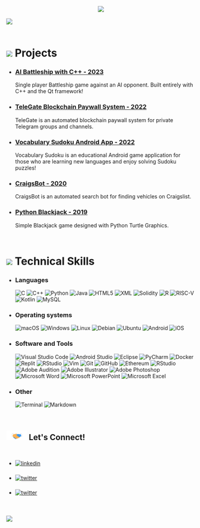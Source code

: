 <p align="center">
  <a href="https://github.com/DenverCoder1/readme-typing-svg"><img src="https://readme-typing-svg.herokuapp.com?font=Time+New+Roman&color=cyan&size=86&center=true&vCenter=true&width=2500&height=250&lines=Hello+World,+it's+Hooyar!+;Welcome+to+my+GitHub!+"></a>
</p>

<img src="https://user-images.githubusercontent.com/73097560/115834477-dbab4500-a447-11eb-908a-139a6edaec5c.gif"><br><br>

# <img src="https://media2.giphy.com/media/QssGEmpkyEOhBCb7e1/giphy.gif?cid=ecf05e47a0n3gi1bfqntqmob8g9aid1oyj2wr3ds3mg700bl&rid=giphy.gif" width ="25"><b> Projects</b>

<p align="center">

- <h3><strong><a href="https://github.com/Hooyar-Foroughi/Battleship">AI Battleship with C++ - 2023</a></strong></h3>Single player Battleship game against an AI opponent. Built entirely with C++ and the Qt framework!
- <h3><strong><a href="https://github.com/Hooyar-Foroughi/TeleGate">TeleGate Blockchain Paywall System - 2022</a></strong></h3>TeleGate is an automated blockchain paywall system for private Telegram groups and channels.
- <h3><strong><a href="https://github.com/Hooyar-Foroughi/Vocabulary-Sudoku">Vocabulary Sudoku Android App - 2022</a></strong></h3>Vocabulary Sudoku is an educational Android game application for those who are learning new languages and enjoy solving Sudoku puzzles!
- <h3><strong><a href="https://github.com/Hooyar-Foroughi/CraigsBot">CraigsBot - 2020</a></strong></h3>CraigsBot is an automated search bot for finding vehicles on Craigslist.
- <h3><strong><a href="https://github.com/Hooyar-Foroughi/Python-Blackjack">Python Blackjack - 2019</a></strong></h3>Simple Blackjack game designed with Python Turtle Graphics.

<br>
	
# <img src="https://media2.giphy.com/media/QssGEmpkyEOhBCb7e1/giphy.gif?cid=ecf05e47a0n3gi1bfqntqmob8g9aid1oyj2wr3ds3mg700bl&rid=giphy.gif" width ="25"><b> Technical Skills</b>

- **<h3>Languages</h3>**
    
    ![C](https://img.shields.io/badge/C%20-%232370ED.svg?style=for-the-badge&logo=c&logoColor=white)
    ![C++](https://img.shields.io/badge/C++%20-%2300599C.svg?style=for-the-badge&logo=c%2B%2B&logoColor=white)
    ![Python](https://img.shields.io/badge/Python%20-%2314354C.svg?style=for-the-badge&logo=python&logoColor=white)
    ![Java](https://img.shields.io/badge/Java-ED8B00?style=for-the-badge&logo=java&logoColor=white)
    ![HTML5](https://img.shields.io/badge/html5-%23E34F26.svg?style=for-the-badge&logo=html5&logoColor=white)
    ![XML](https://img.shields.io/badge/XML-%23776DC3.svg?style=for-the-badge&logo=java&logoColor=white)
    ![Solidity](https://img.shields.io/badge/Solidity-%23363636.svg?style=for-the-badge&logo=solidity&logoColor=white)
    ![R](https://img.shields.io/badge/r-%23276DC3.svg?style=for-the-badge&logo=r&logoColor=white)
    ![RISC-V](https://img.shields.io/badge/RISC_V-%23123F6D.svg?style=for-the-badge&logo=java&logoColor=white)
    ![Kotlin](https://img.shields.io/badge/kotlin-%237F52FF.svg?style=for-the-badge&logo=kotlin&logoColor=white)
    ![MySQL](https://img.shields.io/badge/MySQL-00000F?style=for-the-badge&logo=mysql&logoColor=white)
    
- **<h3>Operating systems</h3>**

   ![macOS](https://img.shields.io/badge/mac%20os-000000?style=for-the-badge&logo=macos&logoColor=F0F0F0)
   ![Windows](https://img.shields.io/badge/Windows-0078D6?style=for-the-badge&logo=windows&logoColor=white)
   ![Linux](https://img.shields.io/badge/Linux-FCC624?style=for-the-badge&logo=linux&logoColor=black)
   ![Debian](https://img.shields.io/badge/Debian-D70A53?style=for-the-badge&logo=debian&logoColor=white)
   ![Ubuntu](https://img.shields.io/badge/Ubuntu-E95420?style=for-the-badge&logo=ubuntu&logoColor=white)
   ![Android](https://img.shields.io/badge/Android-3DDC84?style=for-the-badge&logo=android&logoColor=white)
   ![iOS](https://img.shields.io/badge/iOS-000000?style=for-the-badge&logo=ios&logoColor=white)
       
- **<h3>Software and Tools</h3>**

    ![Visual Studio Code](https://img.shields.io/badge/Visual%20Studio%20Code-0078d7.svg?style=for-the-badge&logo=visual-studio-code&logoColor=white)
    ![Android Studio](https://img.shields.io/badge/Android%20Studio-3DDC84.svg?style=for-the-badge&logo=android-studio&logoColor=white)
    ![Eclipse](https://img.shields.io/badge/Eclipse-FE7A16.svg?style=for-the-badge&logo=Eclipse&logoColor=white)
    ![PyCharm](https://img.shields.io/badge/PyCharm-000000.svg?&style=for-the-badge&logo=PyCharm&logoColor=white)
    ![Docker](https://img.shields.io/badge/docker-%230db7ed.svg?style=for-the-badge&logo=docker&logoColor=white)
    ![Replit](https://img.shields.io/badge/Replit-DD1200?style=for-the-badge&logo=Replit&logoColor=white)
    ![RStudio](https://img.shields.io/badge/RStudio-4285F4?style=for-the-badge&logo=rstudio&logoColor=white)
    ![Vim](https://img.shields.io/badge/VIM-%2311AB00.svg?style=for-the-badge&logo=vim&logoColor=white)
    ![Git](https://img.shields.io/badge/git-%23F05033.svg?style=for-the-badge&logo=git&logoColor=white)
    ![GitHub](https://img.shields.io/badge/github-%23121011.svg?style=for-the-badge&logo=github&logoColor=white)
    ![Ethereum](https://img.shields.io/badge/Ethereum-3C3C3D?style=for-the-badge&logo=Ethereum&logoColor=white)
    ![RStudio](https://img.shields.io/badge/RStudio-4285F4?style=for-the-badge&logo=rstudio&logoColor=white)
    ![Adobe Audition](https://img.shields.io/badge/Adobe%20Audition-9999FF.svg?style=for-the-badge&logo=Adobe%20Audition&logoColor=white)
    ![Adobe Illustrator](https://img.shields.io/badge/adobe%20illustrator-%23FF9A00.svg?style=for-the-badge&logo=adobe%20illustrator&logoColor=white)
    ![Adobe Photoshop](https://img.shields.io/badge/adobe%20photoshop-%2331A8FF.svg?style=for-the-badge&logo=adobe%20photoshop&logoColor=white)
    ![Microsoft Word](https://img.shields.io/badge/Microsoft_Word-2B579A?style=for-the-badge&logo=microsoft-word&logoColor=white)
    ![Microsoft PowerPoint](https://img.shields.io/badge/Microsoft_PowerPoint-B7472A?style=for-the-badge&logo=microsoft-powerpoint&logoColor=white)
    ![Microsoft Excel](https://img.shields.io/badge/Microsoft_Excel-217346?style=for-the-badge&logo=microsoft-excel&logoColor=white)
        
- **<h3>Other</h3>**

    ![Terminal](https://img.shields.io/badge/Terminal-%23054020?style=for-the-badge&logo=gnu-bash&logoColor=white)
    ![Markdown](https://img.shields.io/badge/markdown-%23000000.svg?style=for-the-badge&logo=markdown&logoColor=white) 

<br>
  

## <img src="https://github.com/0xAbdulKhalid/0xAbdulKhalid/raw/main/assets/mdImages/handshake.gif" width ="55"><b> Let's Connect!</b>

<br>
<div align='left'>
<ul>
<li>
	
<a href="https://linkedin.com/in/Hooyar" target="_blank">
	
<img src="https://img.shields.io/badge/linkedin:  Hooyar Foroughizadeh-%2300acee.svg?color=405DE6&style=for-the-badge&logo=linkedin&logoColor=white" alt=linkedin style="margin-bottom: 5px;"/>

</a>
</li>
<br>
<li>

<a href="https://twitter.com/hooyarforoughi" target="_blank">
	
<img src="https://img.shields.io/badge/twitter:  HooyarForoughi-%2300acee.svg?color=1DA1F2&style=for-the-badge&logo=twitter&logoColor=white" alt=twitter style="margin-bottom: 5px;"/>

</a>
</li>	
<br>
<li>
	
<a href="https://www.instagram.com/hooyarforoughi/" target="_blank">
	
<img src="https://img.shields.io/badge/Instagram: HooyarForoughi-%2300acee.svg?color=E4405F&style=for-the-badge&logo=instagram&logoColor=white" alt=twitter style="margin-bottom: 5px;"/>

</a>
</li>	
</ul>
</div>

<br>
<br>

<img src="https://user-images.githubusercontent.com/73097560/115834477-dbab4500-a447-11eb-908a-139a6edaec5c.gif">

<br>

<div align='center'>
